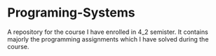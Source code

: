 # Programing-Systems
A repository for the course I have enrolled in 4_2 semister. It contains majorly the programming assignments which I have solved during the course.
